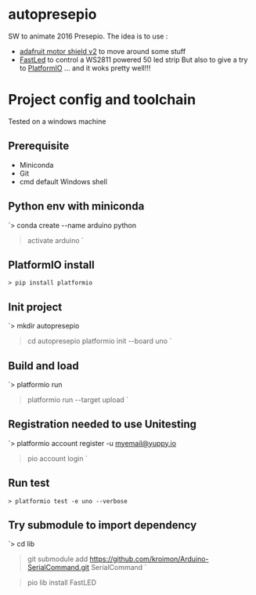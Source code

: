 # autopresepio
SW to animate 2016 Presepio. The idea is to use :
   * [adafruit motor shield v2](https://github.com/adafruit/Adafruit_Motor_Shield_V2_Library) to move around some stuff
   * [FastLed](https://github.com/FastLED/FastLED) to control a WS2811 powered 50 led strip
But also to give a try to [PlatformIO](https://github.com/platformio) ... and it woks pretty well!!!

# Project config and toolchain
Tested on a windows machine 
## Prerequisite
   * Miniconda
   * Git
   * cmd default Windows shell

## Python env with miniconda
`> conda create --name arduino python
> activate arduino
`

## PlatformIO install
`> pip install platformio
`

## Init project
`> mkdir autopresepio
> cd autopresepio
> platformio init --board uno
`

## Build and load
`> platformio run
 > platformio run --target upload
`

## Registration needed to use Unitesting
`> platformio account register -u <myemail@yuppy.io>
 > pio account login
`

## Run test
`> platformio test -e uno --verbose
`

## Try submodule to import dependency
`> cd lib
> git submodule add https://github.com/kroimon/Arduino-SerialCommand.git SerialCommand
`

> pio lib install FastLED